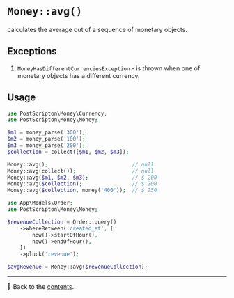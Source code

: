 # `Money::avg()`

calculates the average out of a sequence of monetary objects.

## Exceptions

1. `MoneyHasDifferentCurrenciesException` - is thrown when one of monetary objects has a different currency.

## Usage

```php
use PostScripton\Money\Currency;
use PostScripton\Money\Money;

$m1 = money_parse('300');
$m2 = money_parse('100');
$m3 = money_parse('200');
$collection = collect([$m1, $m2, $m3]);

Money::avg();                           // null
Money::avg(collect());                  // null
Money::avg($m1, $m2, $m3);              // $ 200
Money::avg($collection);                // $ 200
Money::avg($collection, money('400'));  // $ 250
```

```php
use App\Models\Order;
use PostScripton\Money\Money;

$revenueCollection = Order::query()
    ->whereBetween('created_at', [
        now()->startOfHour(),
        now()->endOfHour(),
    ])
    ->pluck('revenue');

$avgRevenue = Money::avg($revenueCollection);
```

---

📌 Back to the [contents](/docs/04_money/README.md).
